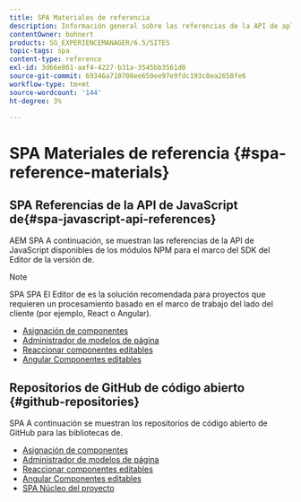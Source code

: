 ```yaml
---
title: SPA Materiales de referencia
description: Información general sobre las referencias de la API de aplicaciones de una sola página y los repositorios de código fuente
contentOwner: bohnert
products: SG_EXPERIENCEMANAGER/6.5/SITES
topic-tags: spa
content-type: reference
exl-id: 3d66e861-aaf4-4227-b31a-3545bb3561d0
source-git-commit: 69346a710708ee659ee97e9fdc193c8ea2658fe6
workflow-type: tm+mt
source-wordcount: '144'
ht-degree: 3%

---
```


# SPA Materiales de referencia {#spa-reference-materials}

## SPA Referencias de la API de JavaScript de{#spa-javascript-api-references}

AEM SPA A continuación, se muestran las referencias de la API de JavaScript disponibles de los módulos NPM para el marco del SDK del Editor de la versión de.

>[!NOTE]
>
>SPA SPA El Editor de es la solución recomendada para proyectos que requieren un procesamiento basado en el marco de trabajo del lado del cliente (por ejemplo, React o Angular).

* [Asignación de componentes](https://www.npmjs.com/package/@adobe/aem-spa-component-mapping)
* [Administrador de modelos de página](https://www.npmjs.com/package/@adobe/aem-spa-model-manager)
* [Reaccionar componentes editables](https://www.npmjs.com/package/@adobe/aem-react-editable-components)
* [Angular Componentes editables](https://www.npmjs.com/package/@adobe/aem-angular-editable-components)

## Repositorios de GitHub de código abierto {#github-repositories}

SPA A continuación se muestran los repositorios de código abierto de GitHub para las bibliotecas de.

* [Asignación de componentes](https://github.com/adobe/aem-spa-component-mapping)
* [Administrador de modelos de página](https://github.com/adobe/aem-spa-page-model-manager)
* [Reaccionar componentes editables](https://github.com/adobe/aem-react-editable-components)
* [Angular Componentes editables](https://github.com/adobe/aem-angular-editable-components)
* [SPA Núcleo del proyecto](https://github.com/adobe/aem-spa-project-core)
